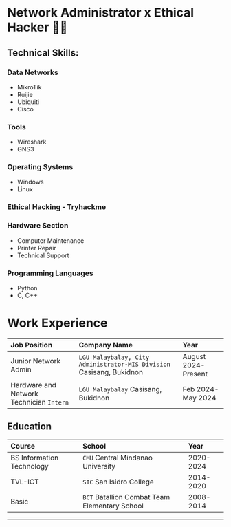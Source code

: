 # Network Administrator x Ethical Hacker 🐱‍👤
## Technical Skills:
### Data Networks
  - MikroTik
  - Ruijie
  - Ubiquiti
  - Cisco
### Tools
  - Wireshark
  - GNS3
### Operating Systems
  - Windows
  - Linux
### Ethical Hacking - Tryhackme

### Hardware Section
  - Computer Maintenance
  - Printer Repair
  - Technical Support
### Programming Languages
  - Python
  - C, C++


# Work Experience


| Job Position        | Company Name         | Year |
|:-------------|:------------------|:------|
| Junior Network Admin    | `LGU Malaybalay, City Administrator-MIS Division`  Casisang, Bukidnon  | August 2024- Present  |
| Hardware and Network Technician `Intern`          | `LGU Malaybalay` Casisang, Bukidnon  | Feb 2024- May 2024  |

## Education

| Course        | School         | Year |
|:-------------|:------------------|:------|
| BS Information Technology           | `CMU` Central Mindanao University  | 2020-2024  |
| TVL-ICT | `SIC` San Isidro College   | 2014-2020  |
| Basic           | `BCT` Batallion Combat Team Elementary School      | 2008-2014   |


* * *
